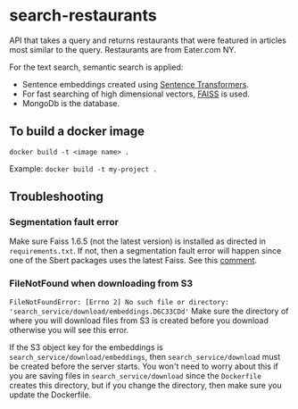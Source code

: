 # search-restaurants

API that takes a query and returns restaurants that were featured in articles most similar to the query. Restaurants are from Eater.com NY.

For the text search, semantic search is applied:
* Sentence embeddings created using [Sentence Transformers](https://www.sbert.net/examples/applications/semantic-search/README.html).
* For fast searching of high dimensional vectors, [FAISS](https://github.com/facebookresearch/faiss) is used.
* MongoDb is the database.

## To build a docker image

`docker build -t <image name> .`

Example: `docker build -t my-project .`

## Troubleshooting

### Segmentation fault error

Make sure Faiss 1.6.5 (not the latest version) is installed as directed in `requirements.txt`. If not, then a segmentation fault error will happen since one of the Sbert packages uses the latest Faiss. See this [comment](https://github.com/facebookresearch/faiss/issues/2099#issuecomment-961172708).

### FileNotFound when downloading from S3

`FileNotFoundError: [Errno 2] No such file or directory: 'search_service/download/embeddings.D6C33CDd'`
Make sure the directory of where you will download files from S3 is created before you download otherwise you will see this error.

If the S3 object key for the embeddings is `search_service/download/embeddings`, then `search_service/download` must be created before the server starts. You won't need to worry about this if you are saving files in `search_service/download` since the `Dockerfile` creates this directory, but if you change the directory, then make sure you update the Dockerfile.

